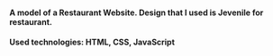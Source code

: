 #### A model of a Restaurant Website. Design that I used is Jevenile for restaurant. 

#### Used technologies: HTML, CSS, JavaScript
